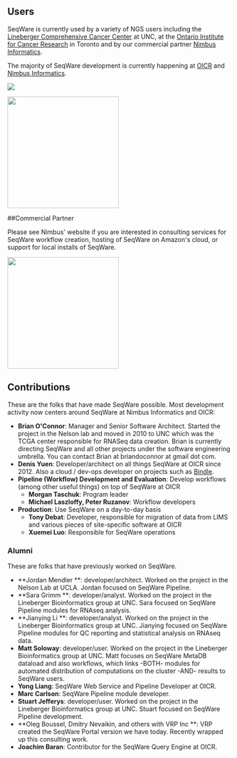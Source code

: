 ## Users

SeqWare is currently used by a variety of NGS users including the [Lineberger Comprehensive Cancer Center](http://unclineberger.org/) at UNC, at the [Ontario Institute for Cancer Research](http://oicr.on.ca) in Toronto and by our commercial partner [Nimbus Informatics](http://nimbusinformatics.com).

The majority of SeqWare development is currently happening at [OICR](http://oicr.on.ca) and [Nimbus Informatics](http://nimbusinformatics.com).

<a href="http://oicr.on.ca"><img src="http://oicr.on.ca/files/imagecache/logo_size/OICR2logo.png"/></a>

<a href="http://unclineberger.org"><img width="250px" src="http://unclineberger.org/dif/images/unc-lineberger-logo/image"/></a>

##Commercial Partner

Please see Nimbus' website if you are interested in consulting services for SeqWare workflow creation, hosting of SeqWare on Amazon's cloud, or support for local installs of SeqWare.

<a href="http://nimbusinformatics.com"><img width="250px" src="/assets/images/nimbus_clear.png"/></a>

## Contributions

These are the folks that have made SeqWare possible.  Most development activity now centers around SeqWare at Nimbus Informatics and OICR:

* **Brian O'Connor**: Manager and Senior Software Architect. Started the project in the Nelson lab and moved in 2010 to UNC which was the TCGA center responsible for RNASeq data creation. Brian is currently directing SeqWare and all other projects under the software engineering umbrella. You can contact Brian at briandoconnor at gmail dot com.
* **Denis Yuen**: Developer/architect on all things SeqWare at OICR since 2012. Also a cloud / dev-ops developer on projects such as [Bindle](https://github.com/CloudBindle). 
* **Pipeline (Workflow) Development and Evaluation**: Develop workflows (among other useful things) on top of SeqWare at OICR
    * **Morgan Taschuk**: Program leader 
    * **Michael Laszloffy, Peter Ruzanov**: Workflow developers  
* **Production**: Use SeqWare on a day-to-day basis
    * **Tony Debat**: Developer, responsible for migration of data from LIMS and various pieces of site-specific software at OICR 
    * **Xuemei Luo**: Responsible for SeqWare operations

### Alumni

These are folks that have previously worked on SeqWare.

* **Jordan Mendler **: developer/architect. Worked on the project in the Nelson Lab at UCLA. Jordan focused on SeqWare Pipeline.
* **Sara Grimm **: developer/analyst. Worked on the project in the Lineberger Bioinformatics group at UNC. Sara focused on SeqWare Pipeline modules for RNAseq analysis.
* **Jianying Li **: developer/analyst. Worked on the project in the Lineberger Bioinformatics group at UNC. Jianying focused on SeqWare Pipeline modules for QC reporting and statistical analysis on RNAseq data.
* **Matt Soloway**: developer/user. Worked on the project in the Lineberger Bioinformatics group at UNC. Matt focuses on SeqWare MetaDB dataload and also workflows, which links -BOTH- modules for automated distribution of computations on the cluster -AND- results to SeqWare users.
* **Yong Liang**: SeqWare Web Service and Pipeline Developer at OICR.
* **Marc Carlson**: SeqWare Pipeline module developer.
* **Stuart Jefferys**: developer/user. Worked on the project in the Lineberger Bioinformatics group at UNC. Stuart focused on SeqWare Pipeline development.
* **Oleg Boussel, Dmitry Nevaikin, and others with VRP Inc **: VRP created the SeqWare Portal version we have today. Recently wrapped up this consulting work.
* **Joachim Baran**: Contributor for the SeqWare Query Engine at OICR.
